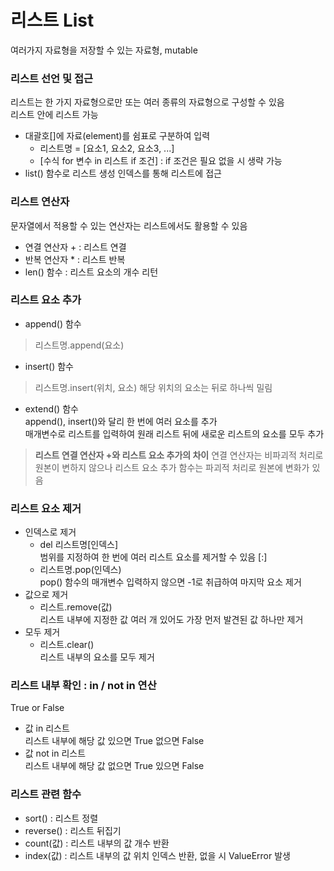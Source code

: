 리스트 List
===========================
여러가지 자료형을 저장할 수 있는 자료형, mutable

### 리스트 선언 및 접근
리스트는 한 가지 자료형으로만 또는 여러 종류의 자료형으로 구성할 수 있음      
리스트 안에 리스트 가능      
+ 대괄호[]에 자료(element)를 쉼표로 구분하여 입력
  + 리스트명 = [요소1, 요소2, 요소3, ...]
  + [수식 for 변수 in 리스트 if 조건] : if 조건은 필요 없을 시 생략 가능
+ list() 함수로 리스트 생성
인덱스를 통해 리스트에 접근      

### 리스트 연산자
문자열에서 적용할 수 있는 연산자는 리스트에서도 활용할 수 있음
+ 연결 연산자 + : 리스트 연결
+ 반복 연산자 * : 리스트 반복 
+ len() 함수 : 리스트 요소의 개수 리턴

### 리스트 요소 추가
+ append() 함수
> 리스트명.append(요소)

+ insert() 함수
> 리스트명.insert(위치, 요소)
> 해당 위치의 요소는 뒤로 하나씩 밀림

+ extend() 함수         
append(), insert()와 달리 한 번에 여러 요소를 추가                    
매개변수로 리스트를 입력하여 원래 리스트 뒤에 새로운 리스트의 요소를 모두 추가

> **리스트 연결 연산자 +와 리스트 요소 추가의 차이**
> 연결 연산자는 비파괴적 처리로 원본이 변하지 않으나 리스트 요소 추가 함수는 파괴적 처리로 원본에 변화가 있음

### 리스트 요소 제거
+ 인덱스로 제거
  + del 리스트명[인덱스]      
    범위를 지정하여 한 번에 여러 리스트 요소를 제거할 수 있음 [:]
  + 리스트명.pop(인덱스)       
    pop() 함수의 매개변수 입력하지 않으면 -1로 취급하여 마지막 요소 제거
+ 값으로 제거
  + 리스트.remove(값)       
    리스트 내부에 지정한 값 여러 개 있어도 가장 먼저 발견된 값 하나만 제거
+ 모두 제거
  + 리스트.clear()       
    리스트 내부의 요소를 모두 제거
    
### 리스트 내부 확인 : in / not in 연산
True or False
+ 값 in 리스트        
  리스트 내부에 해당 값 있으면 True 없으면 False
+ 값 not in 리스트          
  리스트 내부에 해당 값 없으면 True 있으면 False
    
### 리스트 관련 함수
+ sort() : 리스트 정렬
+ reverse() : 리스트 뒤집기
+ count(값) : 리스트 내부의 값 개수 반환
+ index(값) : 리스트 내부의 값 위치 인덱스 반환, 없을 시 ValueError 발생 
